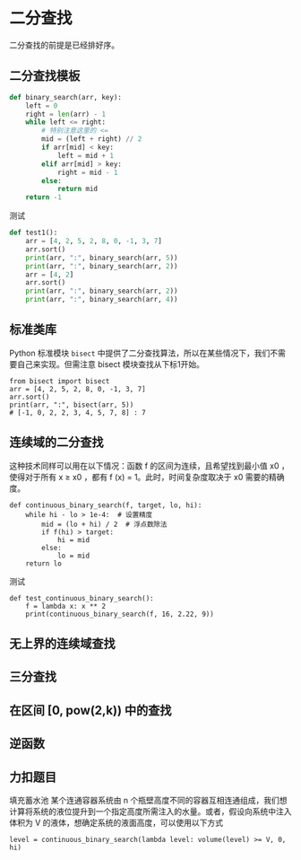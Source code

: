 # 二分查找

二分查找的前提是已经排好序。

## 二分查找模板

```python
def binary_search(arr, key):
    left = 0
    right = len(arr) - 1
    while left <= right:
        # 特别注意这里的 <=
        mid = (left + right) // 2
        if arr[mid] < key:
            left = mid + 1
        elif arr[mid] > key:
            right = mid - 1
        else:
            return mid
    return -1
```
测试
```python
def test1():
    arr = [4, 2, 5, 2, 8, 0, -1, 3, 7]
    arr.sort()
    print(arr, ":", binary_search(arr, 5))
    print(arr, ":", binary_search(arr, 2))
    arr = [4, 2]
    arr.sort()
    print(arr, ":", binary_search(arr, 2))
    print(arr, ":", binary_search(arr, 4))
```

## 标准类库

Python 标准模块 `bisect` 中提供了二分查找算法，所以在某些情况下，我们不需要自己来实现。但需注意 bisect 模块查找从下标1开始。

```
from bisect import bisect
arr = [4, 2, 5, 2, 8, 0, -1, 3, 7]
arr.sort()
print(arr, ":", bisect(arr, 5)) 
# [-1, 0, 2, 2, 3, 4, 5, 7, 8] : 7
```

## 连续域的二分查找

这种技术同样可以用在以下情况：函数 f 的区间为连续，且希望找到最小值 x0 ，使得对于所有 x ≥ x0 ，都有 f (x) = 1。此时，时间复杂度取决于 x0 需要的精确度。

```
def continuous_binary_search(f, target, lo, hi):
    while hi - lo > 1e-4:  # 设置精度
        mid = (lo + hi) / 2  # 浮点数除法
        if f(hi) > target:
            hi = mid
        else:
            lo = mid
    return lo
```

测试
```
def test_continuous_binary_search():
    f = lambda x: x ** 2
    print(continuous_binary_search(f, 16, 2.22, 9))
```

## 无上界的连续域查找

## 三分查找

## 在区间 [0, pow(2,k)) 中的查找

## 逆函数

## 力扣题目

填充蓄水池
某个连通容器系统由 n 个瓶壁高度不同的容器互相连通组成，我们想计算将系统的液位提升到一个指定高度所需注入的水量。或者，假设向系统中注入体积为 V 的液体，想确定系统的液面高度，可以使用以下方式

```
level = continuous_binary_search(lambda level: volume(level) >= V, 0, hi)
```